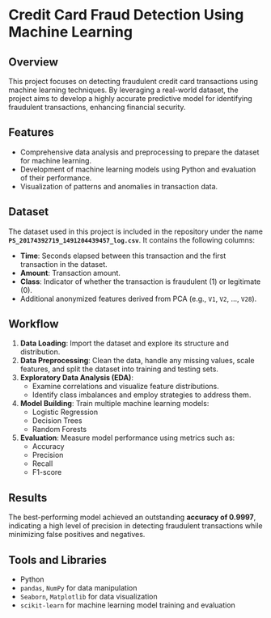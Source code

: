 # Credit Card Fraud Detection Using Machine Learning

## Overview
This project focuses on detecting fraudulent credit card transactions using machine learning techniques. By leveraging a real-world dataset, the project aims to develop a highly accurate predictive model for identifying fraudulent transactions, enhancing financial security.

## Features
- Comprehensive data analysis and preprocessing to prepare the dataset for machine learning.
- Development of machine learning models using Python and evaluation of their performance.
- Visualization of patterns and anomalies in transaction data.

## Dataset
The dataset used in this project is included in the repository under the name **`PS_20174392719_1491204439457_log.csv`**. It contains the following columns:
- **Time**: Seconds elapsed between this transaction and the first transaction in the dataset.
- **Amount**: Transaction amount.
- **Class**: Indicator of whether the transaction is fraudulent (1) or legitimate (0).
- Additional anonymized features derived from PCA (e.g., `V1`, `V2`, ..., `V28`).

## Workflow
1. **Data Loading**: Import the dataset and explore its structure and distribution.
2. **Data Preprocessing**: Clean the data, handle any missing values, scale features, and split the dataset into training and testing sets.
3. **Exploratory Data Analysis (EDA)**:
   - Examine correlations and visualize feature distributions.
   - Identify class imbalances and employ strategies to address them.
4. **Model Building**: Train multiple machine learning models:
   - Logistic Regression
   - Decision Trees
   - Random Forests
5. **Evaluation**: Measure model performance using metrics such as:
   - Accuracy
   - Precision
   - Recall
   - F1-score

## Results
The best-performing model achieved an outstanding **accuracy of 0.9997**, indicating a high level of precision in detecting fraudulent transactions while minimizing false positives and negatives.

## Tools and Libraries
- Python
- `pandas`, `NumPy` for data manipulation
- `Seaborn`, `Matplotlib` for data visualization
- `scikit-learn` for machine learning model training and evaluation

